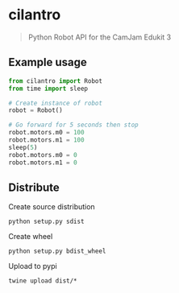 # cilantro
> Python Robot API for the CamJam Edukit 3

## Example usage

```python
from cilantro import Robot
from time import sleep

# Create instance of robot
robot = Robot()

# Go forward for 5 seconds then stop
robot.motors.m0 = 100
robot.motors.m1 = 100
sleep(5)
robot.motors.m0 = 0
robot.motors.m1 = 0
```


## Distribute
Create source distribution
```
python setup.py sdist
```

Create wheel
```
python setup.py bdist_wheel
```

Upload to pypi
```
twine upload dist/*
```